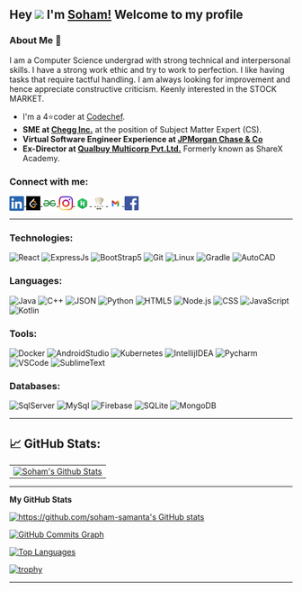 ## Hey <img src="https://github.com/TheDudeThatCode/TheDudeThatCode/blob/master/Assets/Hi.gif" width="29px"> I'm [Soham!](https://www.linkedin.com/in/soham-samanta-5732b41b5/) Welcome to my profile

### About Me 🚀
I am a Computer Science undergrad with strong technical and interpersonal skills. I have a strong work ethic and try to work to perfection. I like having tasks that require tactful handling. I am always looking for improvement and hence appreciate constructive criticism. Keenly interested in the STOCK MARKET.
 
- I'm a 4⭐coder at [Codechef](https://www.codechef.com/users/soham_cp_noob). 
- <b>SME at [Chegg Inc.](https://www.linkedin.com/in/soham-samanta2000/)</b> at the position of Subject Matter Expert (CS).
- <b>Virtual Software Engineer Experience at [JPMorgan Chase & Co](https://drive.google.com/file/d/1x-yAttCPPa_ltuvtsW4Mv83GZb7Gg52c/view?usp=sharing)</b> 
- <b>Ex-Director at [Qualbuy Multicorp Pvt.Ltd.](https://www.sharexindustries.com/)</b> Formerly known as ShareX Academy.


<!-- A CSE student at [KIIT University](https://kiit.ac.in/). 
<br>
Love to solve complex things in simple ways. -->

### Connect with me:
<a href="https://www.linkedin.com/in/soham-samanta2000/">
  <img align="center" width="26px" alt="Soham's LinkedIN" width="25px" src="Assets/linkedin.png" />
</a>
<a href="https://leetcode.com/sohamleet/">
  <img align="center" alt="Soham's LeetCode" width="25px" src="Assets/LeetCode.png" />
</a>
<a href="https://auth.geeksforgeeks.org/user/sohamsamanta2/">
  <img align="center" alt="Soham's gfg" width="25px" src="Assets/gfg.png" />
</a>
<a href="https://www.instagram.com/sohamsamanta2/">
  <img align="center" alt="Soham's Instagram" width="25px" src="Assets/instagram.png" />
</a>
<a href="https://www.hackerrank.com/sohamsamanta2?hr_r=1">
  <img align="center" width="26px" alt="Soham's Hackerrank" width="25px" src="Assets/hackerrank.png" />
</a>
<a href="https://www.codechef.com/users/soham_cp_noob">
  <img align="center" alt="Soham's Codechef" width="25px" src="Assets/codechef.jpg" />
</a>
<a href="mailto:sohamsamanta2@gmail.com?subject=Hey%20Soham,%20From%20Github">
  <img align="center" alt="Soham's Gmail" width="25px" src="Assets/gmail.png" />
</a>
<a href="https://www.facebook.com/soham.samnata">
  <img align="center" alt="Soham's Facebook" width="25px" src="Assets/facebook.png" />
</a>
<br>

<hr>


### Technologies:

![React](https://img.shields.io/badge/-React-000?&logo=React)
![ExpressJs](https://img.shields.io/badge/-ExpressJs-000?&logo=express&logoColor=orange)
![BootStrap5](https://img.shields.io/badge/-BootStrap5-000?&logo=bootstrap&logoColor=violet)
![Git](https://img.shields.io/badge/-Git-000?&logo=git&logoColor=F05032)
![Linux](https://img.shields.io/badge/-Linux-000?&logo=Linux&logoColor=FCC624)
![Gradle](https://img.shields.io/badge/-Gradle-000?&logo=gradle&logoColor=brightgreen)
![AutoCAD](https://img.shields.io/badge/-AutoCAD-000?&logo=autodesk&logoColor=FC444F)

### Languages:

![Java](https://img.shields.io/badge/-Java-000?&logo=Java&logoColor=red)
![C++](https://img.shields.io/badge/-C++-000?&logo=c&logoColor=68217A)
![JSON](https://img.shields.io/badge/-JSON-000?&logo=json&logoColor=yellow)
![Python](https://img.shields.io/badge/-python-000?&logo=python&logoColor=B62829)
![HTML5](https://img.shields.io/badge/-HTML5-000?&logo=html5&logoColor=E34F26)
![Node.js](https://img.shields.io/badge/-Node-000?&logo=node.js)
![CSS](https://img.shields.io/badge/-CSS-000?&logo=css3&logoColor=1572B6)
![JavaScript](https://img.shields.io/badge/-JavaScript-000?&logo=JavaScript&logoColor=ddc508)
![Kotlin](https://img.shields.io/badge/-Kotlin-000?&logo=Kotlin&logoColor=B62829)

### Tools:

![Docker](https://img.shields.io/badge/-Docker-000?&logo=docker&logoColor=blue)
![AndroidStudio](https://img.shields.io/badge/-AndroidStudio-000?&logo=androidstudio&logoColor=47A248)
![Kubernetes](https://img.shields.io/badge/-Kubernetes-000?&logo=kubernetes&logoColor=blue)
![IntellijIDEA](https://img.shields.io/badge/-Intellij%20IDEA-000?&logo=Webstorm&logoColor=FC444F)
![Pycharm](https://img.shields.io/badge/-PyCharm-000?&logo=pycharm&logoColor=yellowgreen)
![VSCode](https://img.shields.io/badge/-VSCode-000?&logo=Visual%20Studio%20Code&logoColor=007ACC)
![SublimeText](https://img.shields.io/badge/-SublimeText3-000?&logo=sublimetext&logoColor=1575F9)


### Databases:

![SqlServer](https://img.shields.io/badge/-SqlServer-000?&logo=Microsoft%20SQL%20Server&logoColor=CC2927)
![MySql](https://img.shields.io/badge/-MySql-000?&logo=MySQL&logoColor=lightblue)
![Firebase](https://img.shields.io/badge/-firebase-000?&logo=firebase&logoColor=yellow)
![SQLite](https://img.shields.io/badge/-SQLite-000?&logo=sqlite&logoColor=003B57)
![MongoDB](https://img.shields.io/badge/-MongoDB-000?&logo=mongodb&logoColor=47A248)

<hr>

## &#x1f4c8; GitHub Stats:
<table>
  <tr>
    <td>
      <a href="https://github.com/soham-samanta"> 
        <img alt="Soham's Github Stats" src="https://github-readme-stats.vercel.app/api?username=soham-samanta&theme=chartreuse-dark&show_icons=true&count_private=true" />

  </tr>
</table>
<hr>
 
 <b>My GitHub Stats</b>

<a href="http://www.github.com/https://github.com/soham-samanta"><img src="https://github-readme-stats.vercel.app/api?username=https://github.com/soham-samanta&show_icons=true&hide=&count_private=true&title_color=0891b2&text_color=ffffff&icon_color=0891b2&bg_color=1c1917&hide_border=true&show_icons=true" alt="https://github.com/soham-samanta's GitHub stats" /></a>

<a href="http://www.github.com/https://github.com/soham-samanta"><img src="https://activity-graph.herokuapp.com/graph?username=https://github.com/soham-samanta&bg_color=1c1917&color=ffffff&line=0891b2&point=ffffff&area_color=1c1917&area=true&hide_border=true&custom_title=GitHub%20Commits%20Graph" alt="GitHub Commits Graph" /></a>

<a href="https://github.com/https://github.com/soham-samanta" align="left"><img src="https://github-readme-stats.vercel.app/api/top-langs/?username=https://github.com/soham-samanta&langs_count=10&title_color=0891b2&text_color=ffffff&icon_color=0891b2&bg_color=1c1917&hide_border=true&locale=en&custom_title=Top%20%Languages" alt="Top Languages" /></a>

[![trophy](https://github-profile-trophy.vercel.app/?username=soham-samanta&theme=onedark&column=8)](https://github.com/ryo-ma/github-profile-trophy)
<!-- <hr>

<h2>Starring my repos will be appreciated as your ❤️ for me. </h2> -->


---
